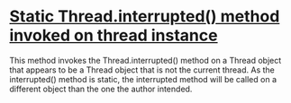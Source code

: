 # [Static Thread.interrupted() method invoked on thread instance](https://spotbugs.readthedocs.io/en/latest/bugDescriptions.html#STI_INTERRUPTED_ON_UNKNOWNTHREAD)

This method invokes the Thread.interrupted() method on a Thread object that appears to be a Thread object that is
not the current thread. As the interrupted() method is static, the interrupted method will be called on a different
object than the one the author intended.